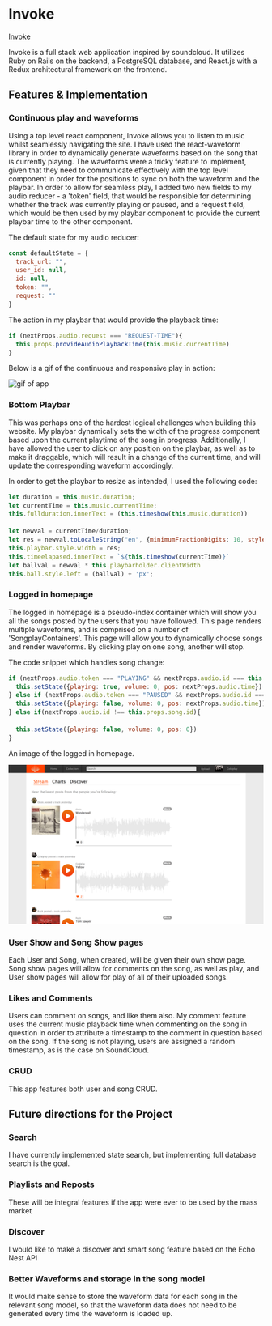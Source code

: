 # Invoke

[Invoke][heroku]

[heroku]: http://invoke-.herokuapp.com

Invoke is a full stack web application inspired by soundcloud.  It utilizes Ruby on Rails on the backend, a PostgreSQL database, and React.js with a Redux architectural framework on the frontend.  


## Features & Implementation

### Continuous play and waveforms

Using a top level react component, Invoke allows you to listen to music whilst seamlessly navigating the site. I have used the react-waveform library in order to dynamically generate waveforms based on the song that is currently playing. The waveforms were a tricky feature to implement, given that they need to communicate effectively with the top level component in order for the positions to sync on both the waveform and the playbar. In order to allow for seamless play, I added two new fields to my audio reducer - a 'token' field, that would be responsible for determining whether the track was currently playing or paused, and a request field, which would be then used by my playbar component to provide the current playbar time to the other component.

The default state for my audio reducer:

```js
const defaultState = {
  track_url: "",
  user_id: null,
  id: null,
  token: "",
  request: ""
}
```

The action in my playbar that would provide the playback time:

```js
if (nextProps.audio.request === "REQUEST-TIME"){
  this.props.provideAudioPlaybackTime(this.music.currentTime)
}
```

Below is a gif of the continuous and responsive play in action:

![gif of app](docs/Invoke-screencapture.gif)


### Bottom Playbar

This was perhaps one of the hardest logical challenges when building this website. My playbar dynamically sets the width of the progress component based upon the current playtime of the song in progress. Additionally, I have allowed the user to click on any position on the playbar, as well as to make it draggable, which will result in a change of the current time, and will update the corresponding waveform accordingly.

In order to get the playbar to resize as intended, I used the following code:

```js
let duration = this.music.duration;
let currentTime = this.music.currentTime;
this.fullduration.innerText = (this.timeshow(this.music.duration))

let newval = currentTime/duration;
let res = newval.toLocaleString("en", {minimumFractionDigits: 10, style: "percent"})
this.playbar.style.width = res;
this.timeelapased.innerText = `${this.timeshow(currentTime)}`
let ballval = newval * this.playbarholder.clientWidth
this.ball.style.left = (ballval) + 'px';
```




### Logged in homepage

The logged in homepage is a pseudo-index container which will show you all the songs posted by the users that you have followed. This page renders multiple waveforms, and is comprised on a number of 'SongplayContainers'. This page will allow you to dynamically choose songs and render waveforms. By clicking play on one song, another will stop.


The code snippet which handles song change:

```js
if (nextProps.audio.token === "PLAYING" && nextProps.audio.id === this.props.song.id) {
  this.setState({playing: true, volume: 0, pos: nextProps.audio.time})
} else if (nextProps.audio.token === "PAUSED" && nextProps.audio.id === this.props.song.id) {
  this.setState({playing: false, volume: 0, pos: nextProps.audio.time})
} else if(nextProps.audio.id !== this.props.song.id){

  this.setState({playing: false, volume: 0, pos: 0})
}
```

An image of the logged in homepage.

![image of homepage](docs/Invoke-logged-in.png)


### User Show and Song Show pages

Each User and Song, when created, will be given their own show page. Song show pages will allow for comments on the song, as well as play, and User show pages will allow for play of all of their uploaded songs.

### Likes and Comments

Users can comment on songs, and like them also. My comment feature uses the current music playback time when commenting on the song in question in order to attribute a timestamp to the comment in question based on the song. If the song is not playing, users are assigned a random timestamp, as is the case on SoundCloud.

### CRUD

This app features both user and song CRUD.

## Future directions for the Project

### Search

I have currently implemented state search, but implementing full database search is the goal.

### Playlists and Reposts

These will be integral features if the app were ever to be used by the mass market

### Discover

I would like to make a discover and smart song feature based on the Echo Nest API

### Better Waveforms and storage in the song model

It would make sense to store the waveform data for each song in the relevant song model, so that the waveform data does not need to be generated every time the waveform is loaded up.
